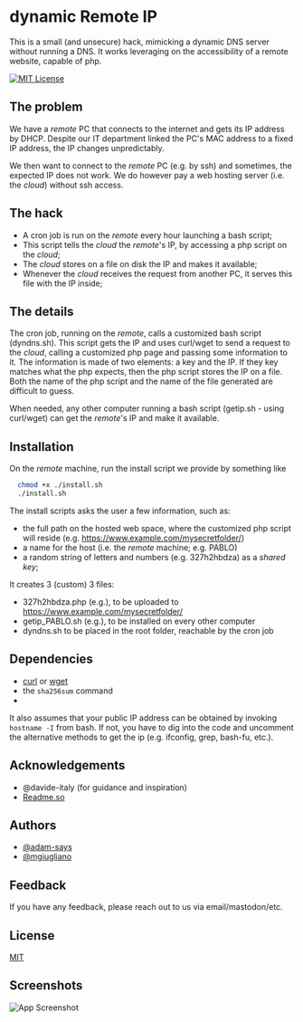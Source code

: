 
# dynamic Remote IP

This is a small (and unsecure) hack, mimicking a dynamic DNS server without running a DNS.
It works leveraging on the accessibility of a remote website, capable of php.

[![MIT License](https://img.shields.io/badge/License-MIT-green.svg)](https://choosealicense.com/licenses/mit/)

## The problem

We have a *remote* PC that connects to the internet and gets its IP address by DHCP. 
Despite our IT department linked the PC's MAC address to a fixed IP address, the IP changes unpredictably. 

We then want to connect to the *remote* PC (e.g. by ssh) and sometimes, the expected IP does not work. 
We do however pay a web hosting server (i.e. the *cloud*) without ssh access.


## The hack

- A cron job is run on the *remote* every hour launching a bash script;
- This script tells the *cloud* the *remote*'s IP, by accessing a php script on the *cloud*;
- The *cloud* stores on a file on disk the IP and makes it available;
- Whenever the *cloud* receives the request from another PC, it serves this file with the IP inside;


## The details

The cron job, running on the *remote*, calls a customized bash script (dyndns.sh). 
This script gets the IP and uses curl/wget to send a request to the *cloud*, calling a customized php page and passing some information to it.
The information is made of two elements: a key and the IP. If they key matches what the php expects, then the php script stores the IP on a file.
Both the name of the php script and the name of the file generated are difficult to guess.

When needed, any other computer running a bash script (getip.sh - using curl/wget) can get the *remote*'s IP and make it available.



## Installation

On the *remote* machine, run the install script we provide by something like

```bash
  chmod +x ./install.sh
  ./install.sh
```

The install scripts asks the user a few information, such as:
- the full path on the hosted web space, where the customized php script will reside (e.g. https://www.example.com/mysecretfolder/)
- a name for the host (i.e. the *remote* machine; e.g. PABLO)
- a random string of letters and numbers (e.g. 327h2hbdza) as a *shared key*;

It creates 3 (custom) 3 files:

- 327h2hbdza.php  (e.g.), to be uploaded to https://www.example.com/mysecretfolder/
- getip_PABLO.sh  (e.g.), to be installed on every other computer
- dyndns.sh       to be placed in the root folder, reachable by the cron job



## Dependencies

- [curl](https://curl.se) or [wget](https://www.gnu.org/software/wget/)
- the `sha256sum` command
- 

It also assumes that your public IP address can be obtained by invoking `hostname -I` from bash. If not, you have to dig into the code and uncomment the alternative methods to get the ip (e.g. ifconfig, grep, bash-fu, etc.).

## Acknowledgements

 - @davide-italy (for guidance and inspiration)
 - [Readme.so](https://readme.so)


## Authors

- [@adam-says](https://www.github.com/adam-says)
- [@mgiugliano](https://www.github.com/mgiugliano)


## Feedback

If you have any feedback, please reach out to us via email/mastodon/etc.


## License

[MIT](https://choosealicense.com/licenses/mit/)


## Screenshots

![App Screenshot](/sketch.png)


